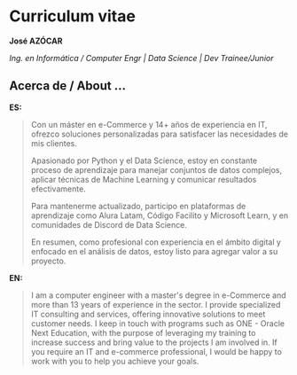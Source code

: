 # Curriculum vitae

**José AZÓCAR**

*Ing. en Informática / Computer Engr | Data Science | Dev Trainee/Junior*

## Acerca de / About ...

**ES:**

>  Con un máster en e-Commerce y 14+ años de experiencia en IT, ofrezco soluciones personalizadas para satisfacer las necesidades de mis clientes.
>
> Apasionado por Python y el Data Science, estoy en constante proceso de aprendizaje para manejar conjuntos de datos complejos, aplicar técnicas de Machine Learning y comunicar resultados efectivamente.
>
> Para mantenerme actualizado, participo en plataformas de aprendizaje como Alura Latam, Código Facilito y Microsoft Learn, y en comunidades de Discord de Data Science.
>
> En resumen, como profesional con experiencia en el ámbito digital y enfocado en el análisis de datos, estoy listo para agregar valor a su proyecto. 

**EN:**

> I am a computer engineer with a master's degree in e-Commerce and more than 13 years of experience in the sector. I provide specialized IT consulting and services, offering innovative solutions to meet customer needs. I keep in touch with programs such as ONE - Oracle Next Education, with the purpose of leveraging my training to increase success and bring value to the projects I am involved in. If you require an IT and e-commerce professional, I would be happy to work with you to help you achieve your goals.
